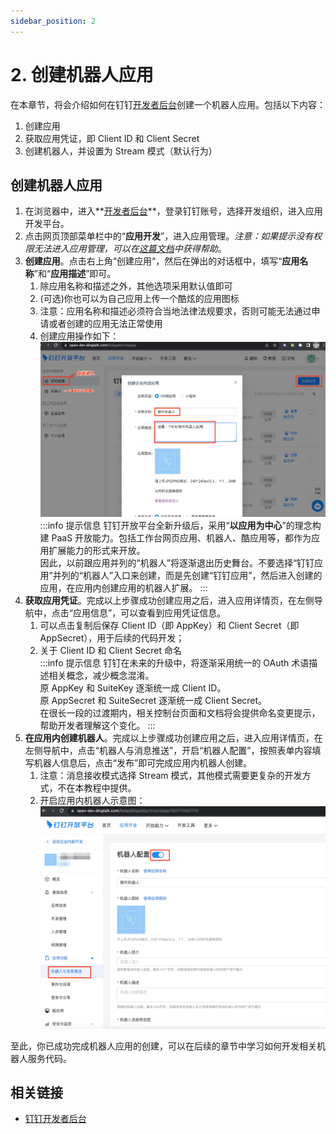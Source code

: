 ```yaml
---
sidebar_position: 2
---
```


# 2. 创建机器人应用

在本章节，将会介绍如何在钉钉[开发者后台](https://open-dev.dingtalk.com)创建一个机器人应用。包括以下内容：
1. 创建应用
2. 获取应用凭证，即 Client ID 和 Client Secret
3. 创建机器人，并设置为 Stream 模式（默认行为）

## 创建机器人应用

1. 在浏览器中，进入**[开发者后台](https://open-dev.dingtalk.com)**，登录钉钉账号，选择开发组织，进入应用开发平台。
2. 点击网页顶部菜单栏中的“**应用开发**”，进入应用管理。*注意：如果提示没有权限无法进入应用管理，可以在[这篇文档](/docs/explore/portal/grant-admin)中获得帮助*。
3. **创建应用**。点击右上角“创建应用“，然后在弹出的对话框中，填写“**应用名称**”和“**应用描述**”即可。
   1. 除应用名称和描述之外，其他选项采用默认值即可
   2. (可选)你也可以为自己应用上传一个酷炫的应用图标
   3. 注意：应用名称和描述必须符合当地法律法规要求，否则可能无法通过申请或者创建的应用无法正常使用
   5. 创建应用操作如下：<br />![创建应用](/img/explore/stream/bot/create-app.jpg)
   :::info 提示信息
   钉钉开放平台全新升级后，采用“**以应用为中心**”的理念构建 PaaS 开放能力。包括工作台网页应用、机器人、酷应用等，都作为应用扩展能力的形式来开放。<br />
   因此，以前跟应用并列的“机器人”将逐渐退出历史舞台。不要选择“钉钉应用”并列的“机器人”入口来创建，而是先创建“钉钉应用”，然后进入创建的应用，在应用内创建应用的机器人扩展。
   :::
4. **获取应用凭证**。完成以上步骤成功创建应用之后，进入应用详情页，在左侧导航中，点击“应用信息”，可以查看到应用凭证信息。
   1. 可以点击复制后保存 Client ID（即 AppKey）和 Client Secret（即 AppSecret），用于后续的代码开发；
   2. 关于 Client ID 和 Client Secret 命名<br />
   :::info 提示信息
   钉钉在未来的升级中，将逐渐采用统一的 OAuth 术语描述相关概念，减少概念混淆。<br />
   原 AppKey 和 SuiteKey 逐渐统一成 Client ID。<br />
   原 AppSecret 和 SuiteSecret 逐渐统一成 Client Secret。<br />
   在很长一段的过渡期内，相关控制台页面和文档将会提供命名变更提示，帮助开发者理解这个变化。
   :::
5. **在应用内创建机器人**。完成以上步骤成功创建应用之后，进入应用详情页，在左侧导航中，点击“机器人与消息推送”，开启“机器人配置”，按照表单内容填写机器人信息后，点击“发布”即可完成应用内机器人创建。
   1. 注意：消息接收模式选择 Stream 模式，其他模式需要更复杂的开发方式，不在本教程中提供。
   2. 开启应用内机器人示意图：<br />![开启机器人](/img/explore/stream/bot/enable-chatbot.jpg)

至此，你已成功完成机器人应用的创建，可以在后续的章节中学习如何开发相关机器人服务代码。

## 相关链接

* [钉钉开发者后台](https://open-dev.dingtalk.com)